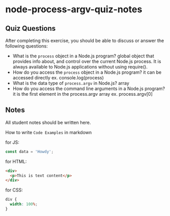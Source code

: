 # node-process-argv-quiz-notes

## Quiz Questions

After completing this exercise, you should be able to discuss or answer the following questions:

- What is the `process` object in a Node.js program?
  global object that provides info about, and control over the current Node.js process. It is always available to Node.js applications without using require().
- How do you access the `process` object in a Node.js program?
  it can be accessed directly
  ex. console.log(process)
- What is the data type of `process.argv` in Node.js?
  array
- How do you access the command line arguments in a Node.js program?
  it is the first element in the process.argv array
  ex. process.argv[0]

## Notes

All student notes should be written here.

How to write `Code Examples` in markdown

for JS:

```javascript
const data = 'Howdy';
```

for HTML:

```html
<div>
  <p>This is text content</p>
</div>
```

for CSS:

```css
div {
  width: 100%;
}
```
